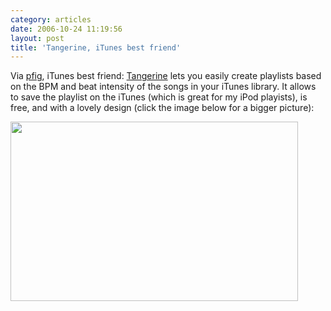 ```yaml
---
category: articles
date: 2006-10-24 11:19:56
layout: post
title: 'Tangerine, iTunes best friend'
---
```


<p>Via <a href="http://pfig.livejournal.com/">pfig</a>, iTunes best friend: <a href="http://www.potionfactory.com/blog/2006/10/18/introducing-tangerine/">Tangerine</a> lets you easily create playlists based on the BPM and beat intensity of the songs in your iTunes library. It allows to save the playlist on the iTunes (which is great for my iPod playists), is free, and with a lovely design (click the image below for a bigger picture):</p><p><a href="https://cdn.joaobordalo.com/images/static/blog/tangerine.png"><img src="https://cdn.joaobordalo.com/images/static/blog/tangerine.png" width="460" height="287"></a></p>
